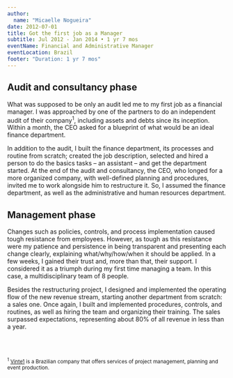 ```yaml
---
author:
  name: "Micaelle Nogueira"
date: 2012-07-01
title: Got the first job as a Manager
subtitle: Jul 2012 - Jan 2014 • 1 yr 7 mos
eventName: Financial and Administrative Manager
eventLocation: Brazil
footer: "Duration: 1 yr 7 mos"
---
```


## Audit and consultancy phase

What was supposed to be only an audit led me to my first job as a financial manager. I was approached by one of the partners to do an independent audit of their company<sup>1</sup>, including assets and debts since its inception. Within a month, the CEO asked for a blueprint of what would be an ideal finance department.

In addition to the audit, I built the finance department, its processes and routine from scratch; created the job description, selected and hired a person to do the basics tasks – an assistant – and get the department started. At the end of the audit and consultancy, the CEO, who longed for a more organized company, with well-defined planning and procedures, invited me to work alongside him to restructure it. So, I assumed the finance department, as well as the administrative and human resources department.

## Management phase

Changes such as policies, controls, and process implementation caused tough resistance from employees. However, as tough as this resistance were my patience and persistence in being transparent and presenting each change clearly, explaining what/why/how/when it should be applied. In a few weeks, I gained their trust and, more than that, their support. I considered it as a triumph during my first time managing a team. In this case, a multidisciplinary team of 8 people.

Besides the restructuring project, I designed and implemented the operating flow of the new revenue stream, starting another department from scratch: a sales one. Once again, I built and implemented procedures, controls, and routines, as well as hiring the team and organizing their training. The sales surpassed expectations, representing about 80% of all revenue in less than a year.

<br/>
<br/>

<small><sup>1</sup> [Vinte1](http://vinte1.com.br/site/?page_id=24) is a Brazilian company that offers services of project management, planning and event production.</small>